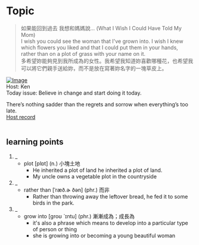 # Topic

> 如果能回到過去 我想和媽媽說... (What I Wish I Could Have Told My Mom) <br>
> I wish you could see the woman that I've grown into. I wish I knew which flowers you liked and that I could put them in your hands, rather than on a plot of grass with your name on it. <br>
> 多希望妳能夠見到我所成為的女性。我希望我知道妳喜歡哪種花，也希望我可以將它們親手送給妳，而不是放在寫著妳名字的一塊草皮上。 <br>

[![Image](https://cdn.voicetube.com/assets/thumbnails/uhb65DYXzOM.jpg)](https://www.youtube.com/embed/uhb65DYXzOM?rel=0&showinfo=0&cc_load_policy=0&controls=1&autoplay=1&iv_load_policy=3&playsinline=1&wmode=transparent&start=116&end=126&enablejsapi=1&origin=https://tw.voicetube.com&widgetid=1)<br>
Host: Ken
<br>Today issue: Believe in change and start doing it today.

There’s nothing sadder than the regrets and sorrow when everything’s too late.
<br>
[Host record](https://cdn.voicetube.com/tmp/everyday_records/contact.kenmiao/4379.mp3)
<br><br>
## learning points
1. _
	* plot [plɒt] (n.) 小塊土地
		- He inherited a plot of land he inherited a plot of land.
		- My uncle owns a vegetable plot in the countryside
2. _
	* rather than [ˈræð.ɚ ðən] (phr.) 而非
		- Rather than throwing away the leftover bread, he fed it to some birds in the park.
3. _
	* grow into [ɡroʊ ˋɪntu] (phr.) 漸漸成為；成長為
		- it's also a phrase which means to develop into a particular type of person or thing
		- she is growing into or becoming a young beautiful woman
